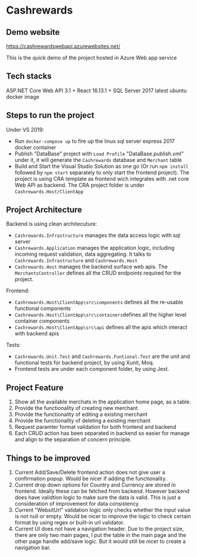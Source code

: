 # Cashrewards

## Demo website
https://cashrewardswebapi.azurewebsites.net/

This is the quick demo of the project hosted in Azure Web app service


## Tech stacks
ASP.NET Core Web API 3.1 + React 16.13.1 + SQL Server 2017 latest ubuntu docker image


## Steps to run the project
Under VS 2019:
- Run `docker-compose up` to fire up the linux sql server express 2017 docker container 
- Publish "DataBase" project with `Load Profile` "DataBase.publish.xml" under it, it will generate the `Cashrewards` database and `Merchant` table
- Build and Start the Visual Studio Solution as one go (Or run `npm install` followed by `npm start` separately to only start the frontend project). The project is using CRA template as frontend wich integrates with .net core Web API as backend. The CRA project folder is under `Cashrewards.Host/ClientApp`


## Project Architecture
Backend is using clean architecuture:
- `Cashrewards.Infrastructure` manages the data access logic with sql server
- `Cashrewards.Application` manages the application logic, including incoming request validation, data aggregating. It talks to `Cashrewards.Infrastructure` and `Cashrewards.Host`
- `Cashrewards.Host` manages the backend surface web apis. The `MerchantsController` defines all the CRUD endpoints required for the project.

Frontend:
- `Cashrewards.Host\ClientApp\src\components` defines all the re-usable functional components
- `Cashrewards.Host\ClientApp\src\containers`defines all the higher level container components
- `Cashrewards.Host\ClientApp\src\api` defines all the apis which interact with backend apis

Tests:
- `Cashrewards.Unit.Test` and `Cashrewards.Funtional.Test` are the unit and functional tests for backend project, by using Xunit, Moq.
- Frontend tests are under each component folder, by using Jest.


## Project Feature
1. Show all the available merchats in the application home page, as a table.
2. Provide the functionality of creating new merchant
3. Provide the functionality of editing a existing merchant
4. Provide the functionality of deleting a existing merchant
5. Request paramter format validation for both frontend and backend 
6. Each CRUD action has been separated in backend so easier for manage and align to the separation of concern principle.


## Things to be improved
1. Current Add/Save/Delete frontend action does not give user a confirmation popup. Would be nicer if adding the functionality.
2. Current drop down options for Country and Currency are stored in frontend. Ideally these can be fetched from backend. However backend does have validtion logic to make sure the data is valid. This is just a consideration of improvement for data consistency.
3. Current "WebsitUrl" validation logic only checks whether the input value is not null or empty. Would be nicer to improve the logic to check certain format by using regex or built-in url validator.
4. Current UI does not have a navigation header. Due to the project size, there are only two main pages, I put the table in the main page and the other page handle add/save logic. But it would still be nicer to create a navigation bar. 

